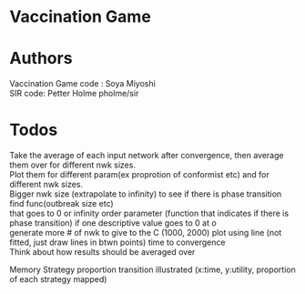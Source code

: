 # Vaccination Game

# Authors
Vaccination Game code : Soya Miyoshi    
SIR code: Petter Holme pholme/sir 

# Todos  
Take the average of each input network after convergence, then average them over for different nwk sizes.    
Plot them for different param(ex proprotion of conformist etc) and for different nwk sizes.  
Bigger nwk size (extrapolate to infinity) to see if there is phase transition find func(outbreak size etc)   
that goes to 0 or infinity order parameter (function that indicates if there is phase transition) if one descriptive value goes to 0 at o  
generate more # of nwk to give to the C (1000, 2000) plot using line (not fitted, just draw lines in btwn points) time to convergence  
Think about how results should be averaged over  

Memory Strategy proportion transition illustrated (x:time, y:utility, proportion of each strategy mapped)  
